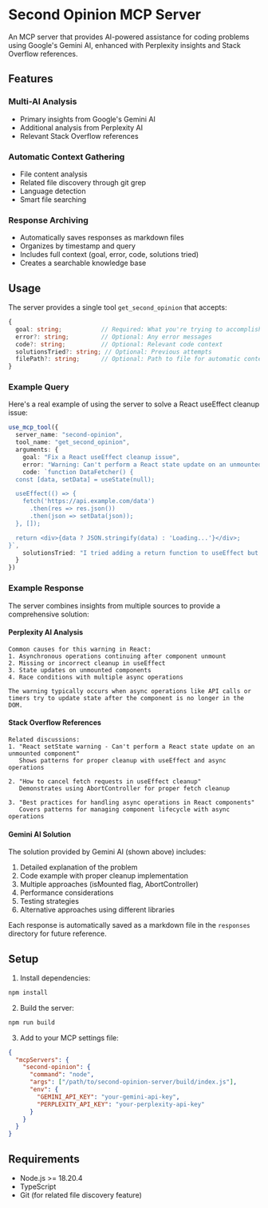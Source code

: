 # Second Opinion MCP Server

An MCP server that provides AI-powered assistance for coding problems using Google's Gemini AI, enhanced with Perplexity insights and Stack Overflow references.

## Features

### Multi-AI Analysis
- Primary insights from Google's Gemini AI
- Additional analysis from Perplexity AI
- Relevant Stack Overflow references

### Automatic Context Gathering
- File content analysis
- Related file discovery through git grep
- Language detection
- Smart file searching

### Response Archiving
- Automatically saves responses as markdown files
- Organizes by timestamp and query
- Includes full context (goal, error, code, solutions tried)
- Creates a searchable knowledge base

## Usage

The server provides a single tool `get_second_opinion` that accepts:

```typescript
{
  goal: string;           // Required: What you're trying to accomplish
  error?: string;         // Optional: Any error messages
  code?: string;          // Optional: Relevant code context
  solutionsTried?: string; // Optional: Previous attempts
  filePath?: string;      // Optional: Path to file for automatic context gathering
}
```

### Example Query

Here's a real example of using the server to solve a React useEffect cleanup issue:

```typescript
use_mcp_tool({
  server_name: "second-opinion",
  tool_name: "get_second_opinion",
  arguments: {
    goal: "Fix a React useEffect cleanup issue",
    error: "Warning: Can't perform a React state update on an unmounted component. This is a no-op, but it indicates a memory leak in your application.",
    code: `function DataFetcher() {
  const [data, setData] = useState(null);

  useEffect(() => {
    fetch('https://api.example.com/data')
      .then(res => res.json())
      .then(json => setData(json));
  }, []);

  return <div>{data ? JSON.stringify(data) : 'Loading...'}</div>;
}`,
    solutionsTried: "I tried adding a return function to useEffect but still getting the warning sometimes"
  }
})
```

### Example Response

The server combines insights from multiple sources to provide a comprehensive solution:

#### Perplexity AI Analysis
```
Common causes for this warning in React:
1. Asynchronous operations continuing after component unmount
2. Missing or incorrect cleanup in useEffect
3. State updates on unmounted components
4. Race conditions with multiple async operations

The warning typically occurs when async operations like API calls or timers try to update state after the component is no longer in the DOM.
```

#### Stack Overflow References
```
Related discussions:
1. "React setState warning - Can't perform a React state update on an unmounted component"
   Shows patterns for proper cleanup with useEffect and async operations

2. "How to cancel fetch requests in useEffect cleanup"
   Demonstrates using AbortController for proper fetch cleanup

3. "Best practices for handling async operations in React components"
   Covers patterns for managing component lifecycle with async operations
```

#### Gemini AI Solution
The solution provided by Gemini AI (shown above) includes:
1. Detailed explanation of the problem
2. Code example with proper cleanup implementation
3. Multiple approaches (isMounted flag, AbortController)
4. Performance considerations
5. Testing strategies
6. Alternative approaches using different libraries

Each response is automatically saved as a markdown file in the `responses` directory for future reference.

## Setup

1. Install dependencies:
```bash
npm install
```

2. Build the server:
```bash
npm run build
```

3. Add to your MCP settings file:
```json
{
  "mcpServers": {
    "second-opinion": {
      "command": "node",
      "args": ["/path/to/second-opinion-server/build/index.js"],
      "env": {
        "GEMINI_API_KEY": "your-gemini-api-key",
        "PERPLEXITY_API_KEY": "your-perplexity-api-key"
      }
    }
  }
}
```

## Requirements

- Node.js >= 18.20.4
- TypeScript
- Git (for related file discovery feature)
